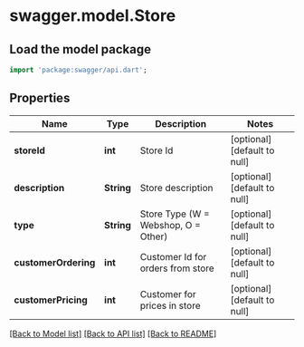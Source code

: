 # swagger.model.Store

## Load the model package
```dart
import 'package:swagger/api.dart';
```

## Properties
Name | Type | Description | Notes
------------ | ------------- | ------------- | -------------
**storeId** | **int** | Store Id | [optional] [default to null]
**description** | **String** | Store description | [optional] [default to null]
**type** | **String** | Store Type (W &#x3D; Webshop, O &#x3D; Other) | [optional] [default to null]
**customerOrdering** | **int** | Customer Id for orders from store | [optional] [default to null]
**customerPricing** | **int** | Customer for prices in store | [optional] [default to null]

[[Back to Model list]](../README.md#documentation-for-models) [[Back to API list]](../README.md#documentation-for-api-endpoints) [[Back to README]](../README.md)


